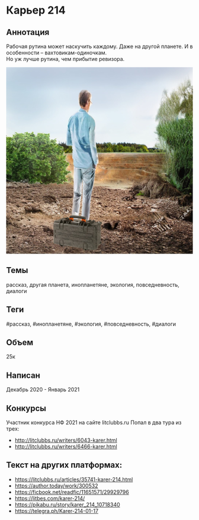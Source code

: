 # Карьер 214

## Аннотация
Рабочая рутина может наскучить каждому. Даже на другой планете. И в особенности – вахтовикам-одиночкам.  
Но уж лучше рутина, чем прибытие ревизора.  

![Обложка](Карьер.jpg)

## Темы
рассказ, другая планета, инопланетяне, экология, повседневность, диалоги

## Теги
#рассказ, #инопланетяне, #экология, #повседневность, #диалоги

## Объем
25к

## Написан
Декабрь 2020 - Январь 2021

## Конкурсы
Участник конкурса НФ 2021 на сайте litclubbs.ru
Попал в два тура из трех:
- http://litclubbs.ru/writers/6043-karer.html
- http://litclubbs.ru/writers/6466-karer.html

## Текст на других платформах:
- https://litclubbs.ru/articles/35741-karer-214.html
- https://author.today/work/300532
- https://ficbook.net/readfic/11651571/29929796
- https://litbes.com/karer-214/
- https://pikabu.ru/story/karer_214_10718340
- https://telegra.ph/Karer-214-01-17